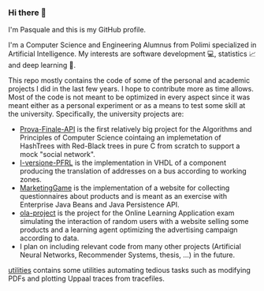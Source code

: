 ### Hi there 👋
I'm Pasquale and this is my GitHub profile. 

I'm a Computer Science and Engineering Alumnus from Polimi specialized in Artificial Intelligence. My interests are software development :computer:, statistics :chart_with_upwards_trend: and deep learning :brain:.

This repo mostly contains the code of some of the personal and academic projects I did in the last few years. I hope to contribute more as time allows.
Most of the code is not meant to be optimized in every aspect since it was meant either as a personal experiment or as a means to test some skill at the university.
Specifically, the university projects are:
* [Prova-Finale-API](https://github.com/passcar99/Prova-Finale-API) is the first relatively big project for the Algorithms and Principles of Computer Science cointaing an implemetation of HashTrees with Red-Black trees in pure C from scratch to support a mock "social network".
* [I-versione-PFRL](https://github.com/passcar99/I-versione-PFRL) is the implementation in VHDL of a component producing the translation of addresses on a bus according to working zones.
* [MarketingGame](https://github.com/passcar99/MarketingGame) is the implementation of a website for collecting questionnaires about products and is meant as an exercise with Enterprise Java Beans and Java Persistence API.
* [ola-project](https://github.com/passcar99/ola-project) is the project for the Online Learning Application exam simulating the interaction of random users with a website selling some products and a learning agent optimizing the advertising campaign according to data.
* I plan on including relevant code from many other projects (Artificial Neural Networks, Recommender Systems, thesis, ...) in the future.

[utilities](https://github.com/passcar99/utilities) contains some utilities automating tedious tasks such as modifying PDFs and plotting Uppaal traces from tracefiles.
<!--
**passcar99/passcar99** is a ✨ _special_ ✨ repository because its `README.md` (this file) appears on your GitHub profile.

Here are some ideas to get you started:

- 🔭 I’m currently working on ...
- 🌱 I’m currently learning ...
- 👯 I’m looking to collaborate on ...
- 🤔 I’m looking for help with ...
- 💬 Ask me about ...
- 📫 How to reach me: ...
- 😄 Pronouns: ...
- ⚡ Fun fact: ...
-->

